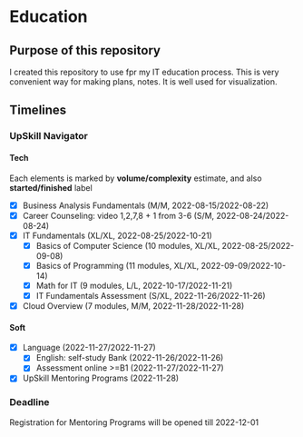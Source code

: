 # Education

## Purpose of this repository

I created this repository to use fpr my IT education process. This is very
convenient way for making plans, notes. It is well used for visualization.

## Timelines

### UpSkill Navigator

#### Tech
Each elements is marked by **volume/complexity** estimate,
and also **started/finished** label

- [x] Business Analysis Fundamentals (M/M, 2022-08-15/2022-08-22)
- [x] Career Counseling: video 1,2,7,8 + 1 from 3-6 (S/M, 2022-08-24/2022-08-24)
- [x] IT Fundamentals (XL/XL, 2022-08-25/2022-10-21)
  - [x] Basics of Computer Science (10 modules, XL/XL, 2022-08-25/2022-09-08)
  - [x] Basics of Programming (11 modules, XL/XL, 2022-09-09/2022-10-14)
  - [x] Math for IT (9 modules, L/L, 2022-10-17/2022-11-21)
  - [x] IT Fundamentals Assessment (S/XL, 2022-11-26/2022-11-26)
- [x] Cloud Overview (7 modules, M/M, 2022-11-28/2022-11-28)

#### Soft

- [x] Language (2022-11-27/2022-11-27)
  - [x] English: self-study Bank (2022-11-26/2022-11-26)
  - [x] Assessment online >=B1 (2022-11-27/2022-11-27)
- [x] UpSkill Mentoring Programs (2022-11-28)

### Deadline

Registration for Mentoring Programs will be opened till 2022-12-01
